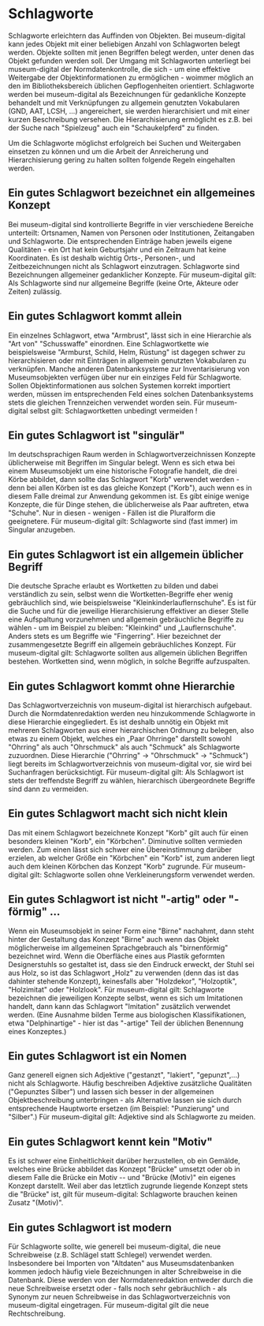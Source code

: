 Schlagworte
===========

Schlagworte erleichtern das Auffinden von Objekten. Bei museum-digital kann jedes Objekt mit einer beliebigen Anzahl von Schlagworten belegt werden. Objekte sollten mit jenen Begriffen belegt werden, unter denen das Objekt gefunden werden soll. Der Umgang mit Schlagworten unterliegt bei museum-digital der Normdatenkontrolle, die sich - um eine effektive Weitergabe der Objektinformationen zu ermöglichen - woimmer möglich an den im Bibliotheksbereich üblichen Gepflogenheiten orientiert. Schlagworte werden bei museum-digital als Bezeichnungen für gedankliche Konzepte behandelt und mit Verknüpfungen zu allgemein genutzten Vokabularen (GND, AAT, LCSH, ...) angereichert, sie werden hierarchisiert und mit einer kurzen Beschreibung versehen. Die Hierarchisierung ermöglicht es z.B. bei der Suche nach "Spielzeug" auch ein "Schaukelpferd" zu finden.

Um die Schlagworte möglichst erfolgreich bei Suchen und Weitergaben einsetzen zu können und um die Arbeit der Anreicherung und Hierarchisierung gering zu halten sollten folgende Regeln eingehalten werden.

Ein gutes Schlagwort bezeichnet ein allgemeines Konzept
-------------------------------------------------------

Bei museum-digital sind kontrollierte Begriffe in vier verschiedene Bereiche unterteilt: Ortsnamen, Namen von Personen oder Institutionen, Zeitangaben und Schlagworte. Die entsprechenden Einträge haben jeweils eigene Qualitäten - ein Ort hat kein Geburtsjahr und ein Zeitraum hat keine Koordinaten. Es ist deshalb wichtig Orts-, Personen-, und Zeitbezeichnungen nicht als Schlagwort einzutragen. Schlagworte sind Bezeichnungen allgemeiner gedanklicher Konzepte. Für museum-digital gilt: Als Schlagworte sind nur allgemeine Begriffe (keine Orte, Akteure oder Zeiten) zulässig.

Ein gutes Schlagwort kommt allein
---------------------------------

Ein einzelnes Schlagwort, etwa "Armbrust", lässt sich in eine Hierarchie als "Art von" "Schusswaffe" einordnen. Eine Schlagwortkette wie beispielsweise "Armburst, Schild, Helm, Rüstung" ist dagegen schwer zu hierarchisieren oder mit Einträgen in allgemein genutzten Vokabularen zu verknüpfen. Manche anderen Datenbanksysteme zur Inventarisierung von Museumsobjekten verfügen über nur ein einziges Feld für Schlagworte. Sollen Objektinformationen aus solchen Systemen korrekt importiert werden, müssen im entsprechenden Feld eines solchen Datenbanksystems stets die gleichen Trennzeichen verwendet worden sein. Für museum-digital selbst gilt: Schlagwortketten unbedingt vermeiden !

Ein gutes Schlagwort ist "singulär"
-----------------------------------

Im deutschsprachigen Raum werden in Schlagwortverzeichnissen Konzepte üblicherweise mit Begriffen im Singular belegt. Wenn es sich etwa bei einem Museumsobjekt um eine historische Fotografie handelt, die drei Körbe abbildet, dann sollte das Schlagwort "Korb" verwendet werden - denn bei allen Körben ist es das gleiche Konzept ("Korb"), auch wenn es in diesem Falle dreimal zur Anwendung gekommen ist. Es gibt einige wenige Konzepte, die für Dinge stehen, die üblicherweise als Paar auftreten, etwa "Schuhe". Nur in diesen - wenigen - Fällen ist die Pluralform die geeignetere. Für museum-digital gilt: Schlagworte sind (fast immer) im Singular anzugeben.

Ein gutes Schlagwort ist ein allgemein üblicher Begriff
-------------------------------------------------------

Die deutsche Sprache erlaubt es Wortketten zu bilden und dabei verständlich zu sein, selbst wenn die Wortketten-Begriffe eher wenig gebräuchlich sind, wie beispielsweise "Kleinkinderlauflernschuhe". Es ist für die Suche und für die jeweilige Hierarchisierung effektiver an dieser Stelle eine Aufspaltung vorzunehmen und allgemein gebräuchliche Begriffe zu wählen - um im Beispiel zu bleiben: "Kleinkind" und „Lauflernschuhe". Anders stets es um Begriffe wie "Fingerring". Hier bezeichnet der zusammengesetzte Begriff ein allgemein gebräuchliches Konzept. Für museum-digital gilt: Schlagworte sollten aus allgemein üblichen Begriffen bestehen. Wortketten sind, wenn möglich, in solche Begriffe aufzuspalten.

Ein gutes Schlagwort kommt ohne Hierarchie
------------------------------------------

Das Schlagwortverzeichnis von museum-digital ist hierarchisch aufgebaut. Durch die Normdatenredaktion werden neu hinzukommende Schlagworte in diese Hierarchie eingegliedert. Es ist deshalb unnötig ein Objekt mit mehreren Schlagworten aus einer hierarchischen Ordnung zu belegen, also etwas zu einem Objekt, welches ein „Paar Ohrringe" darstellt sowohl "Ohrring" als auch "Ohrschmuck" als auch "Schmuck" als Schlagworte zuzuordnen. Diese Hierarchie ("Ohrring" → "Ohrschmuck" → "Schmuck") liegt bereits im Schlagwortverzeichnis von museum-digital vor, sie wird bei Suchanfragen berücksichtigt. Für museum-digital gilt: Als Schlagwort ist stets der treffendste Begriff zu wählen, hierarchisch übergeordnete Begriffe sind dann zu vermeiden.

Ein gutes Schlagwort macht sich nicht klein
-------------------------------------------

Das mit einem Schlagwort bezeichnete Konzept "Korb" gilt auch für einen besonders kleinen "Korb", ein "Körbchen". Diminutive sollten vermieden werden. Zum einen lässt sich schwer eine Übereinstimmung darüber erzielen, ab welcher Größe ein "Körbchen" ein "Korb" ist, zum anderen liegt auch dem kleinen Körbchen das Konzept "Korb" zugrunde. Für museum-digital gilt: Schlagworte sollen ohne Verkleinerungsform verwendet werden.

Ein gutes Schlagwort ist nicht "-artig" oder "-förmig" ...
----------------------------------------------------------

Wenn ein Museumsobjekt in seiner Form eine "Birne" nachahmt, dann steht hinter der Gestaltung das Konzept "Birne" auch wenn das Objekt möglicherweise im allgemeinen Sprachgebrauch als "birnenförmig" bezeichnet wird. Wenn die Oberfläche eines aus Plastik geformten Designerstuhls so gestaltet ist, dass sie den Eindruck erweckt, der Stuhl sei aus Holz, so ist das Schlagwort „Holz" zu verwenden (denn das ist das dahinter stehende Konzept), keinesfalls aber "Holzdekor", "Holzoptik", "Holzimitat" oder "Holzlook". Für museum-digital gilt: Schlagworte bezeichnen die jeweiligen Konzepte selbst, wenn es sich um Imitationen handelt, dann kann das Schlagwort "Imitation" zusätzlich verwendet werden. (Eine Ausnahme bilden Terme aus biologischen Klassifikationen, etwa "Delphinartige" - hier ist das "-artige" Teil der üblichen Benennung eines Konzeptes.)

Ein gutes Schlagwort ist ein Nomen
----------------------------------

Ganz generell eignen sich Adjektive ("gestanzt", "lakiert", "gepunzt",...) nicht als Schlagworte. Häufig beschreiben Adjektive zusätzliche Qualitäten ("Gepunztes Silber") und lassen sich besser in der allgemeinen Objektbeschreibung unterbringen - als Alternative lassen sie sich durch entsprechende Hauptworte ersetzen (im Beispiel: "Punzierung" und "Silber".) Für museum-digital gilt: Adjektive sind als Schlagworte zu meiden.

Ein gutes Schlagwort kennt kein "Motiv"
---------------------------------------

Es ist schwer eine Einheitlichkeit darüber herzustellen, ob ein Gemälde, welches eine Brücke abbildet das Konzept "Brücke" umsetzt oder ob in diesem Falle die Brücke ein Motiv -- und "Brücke (Motiv)" ein eigenes Konzept darstellt. Weil aber das letztlich zugrunde liegende Konzept stets die "Brücke" ist, gilt für museum-digital: Schlagworte brauchen keinen Zusatz "(Motiv)".

Ein gutes Schlagwort ist modern
-------------------------------

Für Schlagworte sollte, wie generell bei museum-digital, die neue Schreibweise (z.B. Schlägel statt Schlegel) verwendet werden. Insbesondere bei Importen von "Altdaten" aus Museumsdatenbanken kommen jedoch häufig viele Bezeichnungen in alter Schreibweise in die Datenbank. Diese werden von der Normdatenredaktion entweder durch die neue Schreibweise ersetzt oder - falls noch sehr gebräuchlich - als Synonym zur neuen Schreibweise in das Schlagwortverzeichnis von museum-digital eingetragen. Für museum-digital gilt die neue Rechtschreibung.